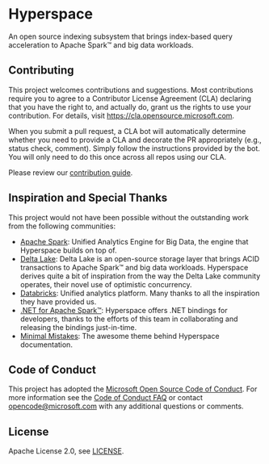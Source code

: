 # Hyperspace

An open source indexing subsystem that brings index-based query acceleration to Apache Spark™ and big data workloads.

## Contributing

This project welcomes contributions and suggestions.  Most contributions require you to agree to a
Contributor License Agreement (CLA) declaring that you have the right to, and actually do, grant us
the rights to use your contribution. For details, visit https://cla.opensource.microsoft.com.

When you submit a pull request, a CLA bot will automatically determine whether you need to provide
a CLA and decorate the PR appropriately (e.g., status check, comment). Simply follow the instructions
provided by the bot. You will only need to do this once across all repos using our CLA.

Please review our [contribution guide](CONTRIBUTING.md).

## Inspiration and Special Thanks

This project would not have been possible without the outstanding work from the following communities:

- [Apache Spark](https://spark.apache.org/): Unified Analytics Engine for Big Data, the engine that Hyperspace builds on top of.
- [Delta Lake](https://delta.io): Delta Lake is an open-source storage layer that brings ACID transactions to Apache Spark™ and big data workloads. Hyperspace derives quite a bit of inspiration from the way the Delta Lake community operates, their novel use of optimistic concurrency. 
- [Databricks](https://databricks.com/): Unified analytics platform. Many thanks to all the inspiration they have provided us.
- [.NET for Apache Spark™](https://github.com/dotnet/spark): Hyperspace offers .NET bindings for developers, thanks to the efforts of this team in collaborating and releasing the bindings just-in-time.
- [Minimal Mistakes](https://github.com/mmistakes/minimal-mistakes): The awesome theme behind Hyperspace documentation. 

## Code of Conduct

This project has adopted the [Microsoft Open Source Code of Conduct](https://opensource.microsoft.com/codeofconduct/).
For more information see the [Code of Conduct FAQ](https://opensource.microsoft.com/codeofconduct/faq/) or
contact [opencode@microsoft.com](mailto:opencode@microsoft.com) with any additional questions or comments.

## License

Apache License 2.0, see [LICENSE](https://github.com/microsoft/hyperspace/blob/master/LICENSE).
